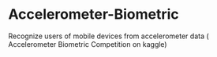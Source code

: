 # Accelerometer-Biometric
Recognize users of mobile devices from accelerometer data ( Accelerometer Biometric Competition on kaggle)
